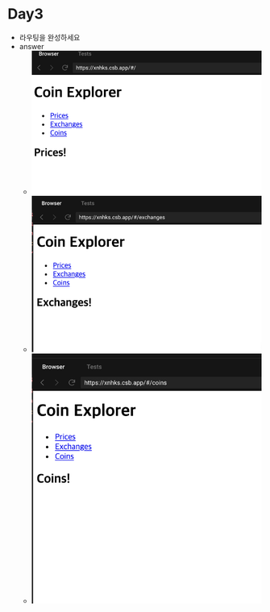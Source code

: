 # Day3

- 라우팅을 완성하세요
- answer
  - ![ans1](./ans1.png)
  - ![ans2](./ans2.png)
  - ![ans2](./ans3.png)
